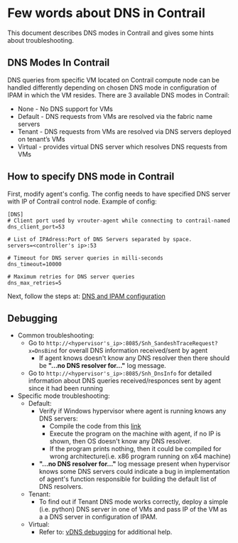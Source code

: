 # Few words about DNS in Contrail

This document describes DNS modes in Contrail and gives some hints about troubleshooting.

## DNS Modes In Contrail
DNS queries from specific VM located on Contrail compute node can be handled differently depending on chosen DNS mode in configuration of IPAM in which the VM resides. There are 3 available DNS modes in Contrail:
  * None - No DNS support for VMs
  * Default - DNS requests from VMs are resolved via the fabric name servers
  * Tenant - DNS requests from VMs are resolved via DNS servers deployed on tenant’s VMs
  * Virtual - provides virtual DNS server which resolves DNS requests from VMs

## How to specify DNS mode in Contrail

First, modify agent's config. The config needs to have specified DNS server with IP of Contrail control node. Example of config:

    [DNS]
    # Client port used by vrouter-agent while connecting to contrail-named
    dns_client_port=53

    # List of IPAdress:Port of DNS Servers separated by space.
    servers=<controller's ip>:53

    # Timeout for DNS server queries in milli-seconds
    dns_timeout=10000

    # Maximum retries for DNS server queries
    dns_max_retries=5

Next, follow the steps at: [DNS and IPAM configuration](https://github.com/Juniper/contrail-controller/wiki/DNS-and-IPAM#configuration)

## Debugging

* Common troubleshooting:
    * Go to `http://<hypervisor's_ip>:8085/Snh_SandeshTraceRequest?x=DnsBind` for overall DNS information received/sent by agent
      * If agent knows doesn't know any DNS resolver then there should be **"...no DNS resolver for..."** log message.
    * Go to `http://<hypervisor's_ip>:8085/Snh_DnsInfo` for detailed information about DNS queries received/responces sent by agent since it had been running
* Specific mode troubleshooting:
    * Default:
        * Verify if Windows hypervisor where agent is running knows any DNS servers:
          * Compile the code from this [link](https://docs.microsoft.com/en-us/windows/desktop/api/iphlpapi/nf-iphlpapi-getnetworkparams)
          * Execute the program on the machine with agent, if no IP is shown, then OS doesn't know any DNS resolver.
          * If the program prints nothing, then it could be compiled for wrong architecture(i.e. x86 program running on x64 machine)
        * **"...no DNS resolver for..."** log message present when hypervisor knows some DNS servers could indicate a bug in implementation of agent's function responsible for building the default list of DNS resolvers.
    * Tenant:
        * To find out if Tenant DNS mode works correctly, deploy a simple (i.e. python) DNS server in one of VMs and pass IP of the VM as a a DNS server in configuration of IPAM.
    * Virtual:
        * Refer to: [vDNS debugging](https://github.com/Juniper/contrail-controller/wiki/vDNS-Debugging) for additional help.